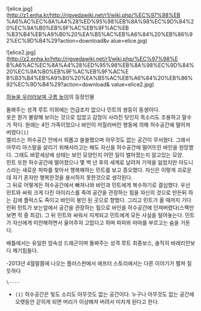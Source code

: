 ![elice.jpg](http://z1.enha.kr/http://rigvedawiki.net/r1/wiki.php/%EC%97%98%EB
%A6%AC%EC%8A%A4%28%ED%95%98%EB%8A%98%EC%9D%84%20%EC%9A%B0%EB%9F%AC%EB%9F%AC%EB
%B3%B4%EB%A9%B0%20%EA%B5%AC%EB%A6%84%20%EB%86%92%EC%9D%B4%29?action=download&v
alue=elice.jpg)

![elice2.jpg](http://z2.enha.kr/http://rigvedawiki.net/r1/wiki.php/%EC%97%98%E
B%A6%AC%EC%8A%A4%28%ED%95%98%EB%8A%98%EC%9D%84%20%EC%9A%B0%EB%9F%AC%EB%9F%AC%E
B%B3%B4%EB%A9%B0%20%EA%B5%AC%EB%A6%84%20%EB%86%92%EC%9D%B4%29?action=download&
value=elice2.jpg)

[하늘을 우러러보며 구름 높이](%ED%95%98%EB%8A%98%EC%9D%84%20%EC%9A%B0%EB%9F%AC%EB%9F%AC%EB%B3%B4%EB%A9%B0%20%EA%B5%AC%EB%A6%84%20%EB%86%92%EC%9D%B4.md)의 등장인물

돌봐주는 성격 루트 이외에는 언급조차 없으나 민트의 쌍둥이 동생이다.  
옷은 뭔가 불량해 보이는 것으로 입었고 감정이 사라진 탓인지 목소리도 조용하고 말수가 적다. 원래는 4인 가족이었으나 바인이 저질러버린
행동에 의해 허수공간에 떨어져 버렸다`[1]`  
엘리스는 허수공간 안에서 외롭고 쓸쓸했으며 아무것도 없는 공간이 무서웠다. 그래서 아무리 아스랄을 살리기 위해서라고는 해도 자신을 허수공간에
떨어뜨린 바인을 원망했다. 그래도 바깥세상에 상태는 보인 모양인지 어떤 일이 벌어졌는지 알고있는 모양.  
민트 또한 허수공간에 떨어졌으나 몇 백 년 후의 세계로 날려져 기억을 잃었지만 아도니스라는 새로운 파파를 찾아서 행복해하는 민트를 보고
증오했다. 자신은 이렇게 괴로운데 자기 혼자만 행복한것을 용서하지 못한것으로 생각된다.  
그 뒤로 어떻게든 허수공간에서 빠져나와 바인과 민트에게 복수하기로 결심했다. 우선 민트와 싸워 크게 다친 아이리스를 죽여 공간을 관장하는
힘을 자신의 것으로 만든뒤 하는 김에 플럭스도 죽이고 바인이 봉인 된 곳으로 향했다. 그리고 민트가 올 때까지 기다린뒤 민트가 보는앞에서
공간을 관장하는 힘으로 바인을 허수공간에 던져버렸다(스펙만 보면 작 중 최강). 그 뒤 민트와 싸워서 지게되고 민트에게 모든 사실을
털어놓는다. 민트가 자신에게 미안해하면서 울어주자 고맙다고 하며 파파와 마마를 부르고는 숨을 거둔다.

배틀에서는 유일한 암속성 드래곤이며 돌봐주는 성격 루트 최종보스, 솔직히 바레리안보다 깨기힘들다.

-2013년 4월말쯤에 나오는 플러스판에서 애프터 스토리에서는 다른 이야기가 펼쳐 질 듯하다

`\----`

  * `[1]` 허수공간은 빛도 소리도 아무것도 없는 공간이다. 누구나 아무것도 없는 공간에 오랫동안 갇히게 되면 머리가 이상해져 버려서 미치게 된다고 한다.

